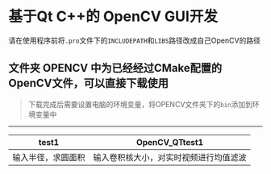 # 基于Qt C++的 OpenCV GUI开发

请在使用程序前将`.pro`文件下的`INCLUDEPATH`和`LIBS`路径改成自己OpenCV的路径


## 文件夹 OPENCV 中为已经经过CMake配置的OpenCV文件，可以直接下载使用  
> 下载完成后需要设置电脑的环境变量，将OPENCV文件夹下的`bin`添加到环境变量中

 -----

 test1 |   OpenCV_QTtest1
 ----  | -----  
 输入半径，求圆面积 | 输入卷积核大小，对实时视频进行均值滤波   

